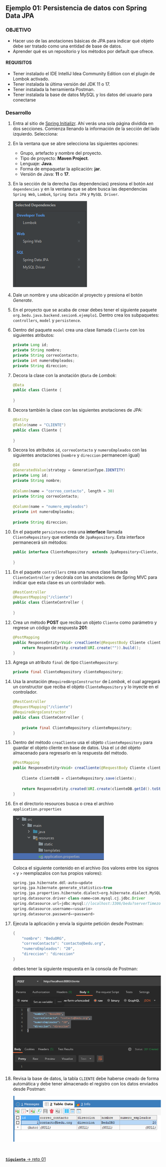 ## Ejemplo 01: Persistencia de datos con Spring Data JPA

### OBJETIVO
- Hacer uso de las anotaciones básicas de JPA para indicar qué objeto debe ser tratado como una entidad de base de datos.
- Aprender qué es un repositorio y los métodos por default que ofrece.

#### REQUISITOS
- Tener instalado el IDE IntelliJ Idea Community Edition con el plugin de Lombok activado.
- Tener instalada la última versión del JDK 11 o 17.
- Tener instalada la herramienta Postman.
- Tener instalada la base de datos MySQL y los datos del usuario para conectarse


### Desarrollo

1. Entra al sitio de <a href="https://start.spring.io/" target="_blank">Spring Initializr</a>. Ahí verás una sola página dividida en dos secciones. Comienza llenando la información de la sección del lado izquierdo. Selecciona:

2. En la ventana que se abre selecciona las siguientes opciones:
    - Grupo, artefacto y nombre del proyecto.
    - Tipo de proyecto: **Maven Project**.
    - Lenguaje: **Java**.
    - Forma de empaquetar la aplicación: **jar**.
    - Versión de Java: **11** o **17**.

3. En la sección de la derecha (las dependencias) presiona el botón `Add dependencies` y en la ventana que se abre busca las dependencias `Spring Web`, `Lombok`, `Spring Data JPA` y `MySQL Driver`.

    ![imagen](img/img_01.png)

4. Dale un nombre y una ubicación al proyecto y presiona el botón *Generate*.

5. En el proyecto que se acaba de crear debes tener el siguiente paquete `org.bedu.java.backend.sesion6.ejemplo1`. Dentro crea los subpaquetes: `controllers`, `model` y `persistence`.

6. Dentro del paquete `model` crea una clase llamada `Cliente` con los siguientes atributos:

    ```java
    private Long id;
    private String nombre;
    private String correoContacto;
    private int numeroEmpleados;
    private String direccion;
    ```

7. Decora la clase con la anotación `@Data` de *Lombok*:

    ```java
    @Data
    public class Cliente {

    }
    ```

8. Decora también la clase con las siguientes anotaciones de JPA:

    ```java
    @Entity
    @Table(name = "CLIENTE")
    public class Cliente {

    }
    ```

9. Decora los atributos `id`, `correoContacto` y `numeroEmpleados` con las siguientes anotaciones (`nombre` y `direccion` permanecen igual)
    
    ```java
    @Id
    @GeneratedValue(strategy = GenerationType.IDENTITY)
    private Long id;
    private String nombre;

    @Column(name = "correo_contacto", length = 30)
    private String correoContacto;

    @Column(name = "numero_empleados")
    private int numeroEmpleados;

    private String direccion;
    ```

10. En el paquete `persistence` crea una **interface** llamada `ClienteRepository` que extienda de `JpaRepository`. Esta interface permanecerá sin métodos:

    ```java
    public interface ClienteRepository  extends JpaRepository<Cliente, Long> {

    }
    ```

11. En el paquete `controllers` crea una nueva clase llamada `ClienteController` y decórala con las anotaciones de Spring MVC para indicar que esta clase es un controlador web.

    ```java
    @RestController
    @RequestMapping("/cliente")
    public class ClienteController {

    }
    ```

12. Crea un método **POST** que reciba un objeto `Cliente` como parámetro y regrese un código de respuesta **201**:
    ```java
    @PostMapping
    public ResponseEntity<Void> creaCliente(@RequestBody Cliente cliente){
        return ResponseEntity.created(URI.create("")).build();
    }
    ```

13. Agrega un atributo `final` de tipo `ClienteRepository`:

    ```java
    private final ClienteRepository clienteRepository;
    ```

14. Usa la anotación `@RequiredArgsConstructor` de *Lombok*, el cual agregará un constructor que reciba el objeto `ClienteRepository` y lo inyecte en el controlador.

    ```java
    @RestController
    @RequestMapping("/cliente")
    @RequiredArgsConstructor
    public class ClienteController {

        private final ClienteRepository clienteRepository;
    }
    ```

15. Dentro del método `creaCliente` usa el objeto `clienteRepository` para guardar el objeto cliente en base de datos. Usa el `id` del objeto almacenado para regresarlo en la respuesta del método.
    ```java
    @PostMapping
    public ResponseEntity<Void> creaCliente(@RequestBody Cliente cliente){

        Cliente clienteDB = clienteRepository.save(cliente);

        return ResponseEntity.created(URI.create(clienteDB.getId().toString())).build();
    }
    ```

16. En el directorio resources busca o crea el archivo `application.properties` 

    ![imagen](img/img_02.png)

    Coloca el siguiente contenido en el archivo (los valores entre los signos `<` y `>` reemplazalos con tus propios valores):

    ```groovy
    spring.jpa.hibernate.ddl-auto=update
    spring.jpa.hibernate.generate_statistics=true
    spring.jpa.properties.hibernate.dialect=org.hibernate.dialect.MySQL5Dialect
    spring.datasource.driver-class-name=com.mysql.cj.jdbc.Driver
    spring.datasource.url=jdbc:mysql://localhost:3306/bedu?serverTimezone=UTC
    spring.datasource.username=<usuario>
    spring.datasource.password=<password>
    ```

17. Ejecuta la aplicación y envía la siguinte petición desde Postman:

    ```java
    {
        "nombre": "BeduORG",
        "correoContacto": "contacto@bedu.org",
        "numeroEmpleados": "20",
        "direccion": "direccion"
    }
    ```

    debes tener la siguiente respuesta en la consola de Postman:

    ![imagen](img/img_03.png)

18. Revisa la base de datos, la tabla `CLIENTE` debe haberse creado de forma automática y debe tener almacenado el registro con los datos enviados desde Postman:

    ![imagen](img/img_04.png)

<br>

[**`Siguiente`** -> reto 01](../Reto-01/)
